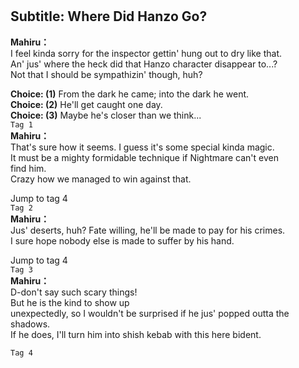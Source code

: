 # 

  
## Subtitle: Where Did Hanzo Go?
  
**Mahiru：**  
I feel kinda sorry for the inspector gettin' hung out to dry like that.  
An' jus' where the heck did that Hanzo character disappear to...?  
Not that I should be sympathizin' though, huh?  
  
**Choice: (1)**  From the dark he came; into the dark he went.  
**Choice: (2)**  He'll get caught one day.  
**Choice: (3)**  Maybe he's closer than we think...  
`Tag 1`  
**Mahiru：**  
That's sure how it seems. I guess it's some special kinda magic.  
It must be a mighty formidable technique if Nightmare can't even  
find him.  
Crazy how we managed to win against that.  
  
Jump to tag 4  
`Tag 2`  
**Mahiru：**  
Jus' deserts, huh? Fate willing, he'll be made to pay for his crimes.  
I sure hope nobody else is made to suffer by his hand.  
  
Jump to tag 4  
`Tag 3`  
**Mahiru：**  
D-don't say such scary things!  
But he is the kind to show up  
unexpectedly, so I wouldn't be surprised if he jus' popped outta the  
shadows.  
If he does, I'll turn him into shish kebab with this here bident.  
  
`Tag 4`  
